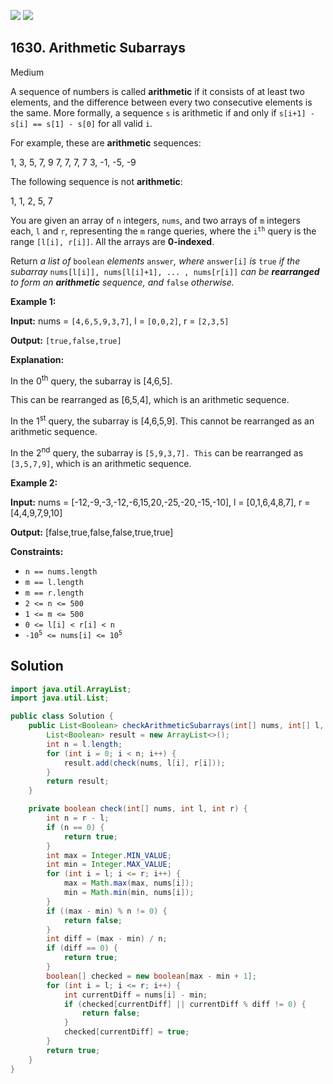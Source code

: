[![](https://img.shields.io/github/stars/javadev/LeetCode-in-Java?label=Stars&style=flat-square)](https://github.com/javadev/LeetCode-in-Java)
[![](https://img.shields.io/github/forks/javadev/LeetCode-in-Java?label=Fork%20me%20on%20GitHub%20&style=flat-square)](https://github.com/javadev/LeetCode-in-Java/fork)

## 1630\. Arithmetic Subarrays

Medium

A sequence of numbers is called **arithmetic** if it consists of at least two elements, and the difference between every two consecutive elements is the same. More formally, a sequence `s` is arithmetic if and only if `s[i+1] - s[i] == s[1] - s[0]` for all valid `i`.

For example, these are **arithmetic** sequences:

1, 3, 5, 7, 9 7, 7, 7, 7 3, -1, -5, -9

The following sequence is not **arithmetic**:

1, 1, 2, 5, 7

You are given an array of `n` integers, `nums`, and two arrays of `m` integers each, `l` and `r`, representing the `m` range queries, where the <code>i<sup>th</sup></code> query is the range `[l[i], r[i]]`. All the arrays are **0-indexed**.

Return _a list of_ `boolean` _elements_ `answer`_, where_ `answer[i]` _is_ `true` _if the subarray_ `nums[l[i]], nums[l[i]+1], ... , nums[r[i]]` _can be **rearranged** to form an **arithmetic** sequence, and_ `false` _otherwise._

**Example 1:**

**Input:** nums = `[4,6,5,9,3,7]`, l = `[0,0,2]`, r = `[2,3,5]`

**Output:** `[true,false,true]`

**Explanation:** 

In the 0<sup>th</sup> query, the subarray is [4,6,5]. 

This can be rearranged as [6,5,4], which is an arithmetic sequence. 

In the 1<sup>st</sup> query, the subarray is [4,6,5,9]. This cannot be rearranged as an arithmetic sequence. 

In the 2<sup>nd</sup> query, the subarray is `[5,9,3,7]. This` can be rearranged as `[3,5,7,9]`, which is an arithmetic sequence.

**Example 2:**

**Input:** nums = [-12,-9,-3,-12,-6,15,20,-25,-20,-15,-10], l = [0,1,6,4,8,7], r = [4,4,9,7,9,10]

**Output:** [false,true,false,false,true,true]

**Constraints:**

*   `n == nums.length`
*   `m == l.length`
*   `m == r.length`
*   `2 <= n <= 500`
*   `1 <= m <= 500`
*   `0 <= l[i] < r[i] < n`
*   <code>-10<sup>5</sup> <= nums[i] <= 10<sup>5</sup></code>

## Solution

```java
import java.util.ArrayList;
import java.util.List;

public class Solution {
    public List<Boolean> checkArithmeticSubarrays(int[] nums, int[] l, int[] r) {
        List<Boolean> result = new ArrayList<>();
        int n = l.length;
        for (int i = 0; i < n; i++) {
            result.add(check(nums, l[i], r[i]));
        }
        return result;
    }

    private boolean check(int[] nums, int l, int r) {
        int n = r - l;
        if (n == 0) {
            return true;
        }
        int max = Integer.MIN_VALUE;
        int min = Integer.MAX_VALUE;
        for (int i = l; i <= r; i++) {
            max = Math.max(max, nums[i]);
            min = Math.min(min, nums[i]);
        }
        if ((max - min) % n != 0) {
            return false;
        }
        int diff = (max - min) / n;
        if (diff == 0) {
            return true;
        }
        boolean[] checked = new boolean[max - min + 1];
        for (int i = l; i <= r; i++) {
            int currentDiff = nums[i] - min;
            if (checked[currentDiff] || currentDiff % diff != 0) {
                return false;
            }
            checked[currentDiff] = true;
        }
        return true;
    }
}
```